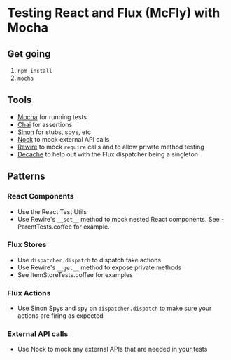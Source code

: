 # Testing React and Flux (McFly) with Mocha

## Get going
1. `npm install`
2. `mocha`

## Tools
- [Mocha](https://mochajs.org) for running tests
- [Chai](http://chaijs.com/) for assertions
- [Sinon](http://sinonjs.org/) for stubs, spys, etc
- [Nock](https://github.com/pgte/nock) to mock external API calls
- [Rewire](https://github.com/jhnns/rewire) to mock `require` calls and to allow private method testing
- [Decache](https://github.com/dwyl/decache) to help out with the Flux dispatcher being a singleton

## Patterns

### React Components
- Use the React Test Utils
- Use Rewire's `__set__` method to mock nested React components. See - ParentTests.coffee for example.

### Flux Stores
- Use `dispatcher.dispatch` to dispatch fake actions
- Use Rewire's `__get__` method to expose private methods
- See ItemStoreTests.coffee for examples

### Flux Actions
- Use Sinon Spys and spy on `dispatcher.dispatch` to make sure your actions are firing as expected 

### External API calls
- Use Nock to mock any external APIs that are needed in your tests
